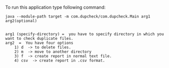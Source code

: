 To run this application type following command:
	
	java --module-path target -m com.dupcheck/com.dupcheck.Main arg1 arg2(optional)


	arg1 (specify-directory) =  you have to specify directory in which you want to check duplicate files.
	arg2  =  You have four options
		1) d  -> to delete files.
		2) m  -> move to another directory
		3) f  -> create report in normal text file.
		4) csv  -> create report in .csv format.
